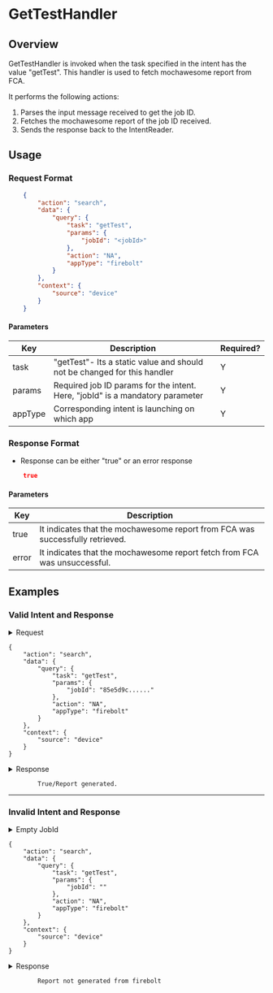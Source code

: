 # GetTestHandler 

## Overview

GetTestHandler is invoked when the task specified in the intent has the value "getTest". This handler is used to fetch mochawesome report from FCA.

It performs the following actions:
1. Parses the input message received to get the job ID.
2. Fetches the mochawesome report of the job ID received.
3. Sends the response back to the IntentReader.

## Usage

### Request Format

```json
    {
        "action": "search",
        "data": {
            "query": {
                "task": "getTest",
                "params": {
                    "jobId": "<jobId>"
                },
                "action": "NA",
                "appType": "firebolt"
            }
        },
        "context": {
            "source": "device"
        }
    }
```

#### Parameters

| Key               | Description                                                                   | Required? |
|-------------------|-------------------------------------------------------------------------------|-----------|
| task              | "getTest"- Its a static value and should not be changed for this handler      | Y         |
| params            | Required job ID params for the intent. Here, "jobId" is a mandatory parameter  | Y         |
| appType           | Corresponding intent is launching on which app                                | Y         |


### Response Format
* Response can be either "true" or an error response

```json
    true
```
#### Parameters

| Key                         | Description                                                                                                                                    |
| --------------------------- | ---------------------------------------------------------------------------------------------------------------------------------------------- |
| true                        | It indicates that the mochawesome report from FCA was successfully retrieved.                                                                  |
| error                       | It indicates that the mochawesome report fetch from FCA was unsuccessful.                                                                      |





## Examples

### Valid Intent and Response

<details>
    <summary> Request </summary>
</details>

    {
        "action": "search",
        "data": {
            "query": {
                "task": "getTest",
                "params": {
                    "jobId": "85e5d9c......"
                },
                "action": "NA",
                "appType": "firebolt"
            }
        },
        "context": {
            "source": "device"
        }
    }

<details>
    <summary> Response </summary>
</details>

            True/Report generated.

----------------------------------------------------------------------------------------------------------------------

### Invalid Intent and Response

<details>
    <summary> Empty JobId  </summary>
</details>
    
    {
        "action": "search",
        "data": {
            "query": {
                "task": "getTest",
                "params": {
                    "jobId": ""
                },
                "action": "NA",
                "appType": "firebolt"
            }
        },
        "context": {
            "source": "device"
        }
    }


<details>
    <summary> Response  </summary>
</details>

            Report not generated from firebolt
